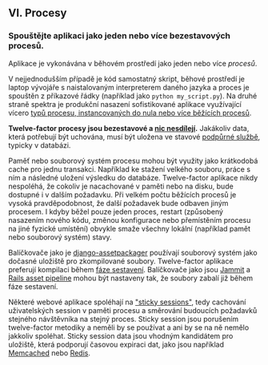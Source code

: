 ## VI. Procesy
### Spouštějte aplikaci jako jeden nebo více bezestavových procesů.

Aplikace je vykonávána v běhovém prostředí jako jeden nebo více *procesů*.

V nejjednodušším případě je kód samostatný skript, běhové prostředí je laptop vývojáře s naistalovaným interpreterem daného jazyka a proces je spouštěn z příkazové řádky (například jako `python my_script.py`). Na druhé straně spektra je produkční nasazení sofistikované aplikace využívající vícero [typů procesu, instancovaných do nula nebo více běžících procesů](./concurrency).

**Twelve-factor procesy jsou bezestavové a [nic nesdílejí](https://en.wikipedia.org/wiki/Shared_nothing_architecture).** Jakákoliv data, která potřebují být uchována, musí být uložena ve stavové [podpůrné službě](./backing-services), typicky v databázi.

Paměť nebo souborový systém procesu mohou být využity jako krátkodobá cache pro jednu transakci. Například ke stažení velkého souboru, práce s ním a následné uložení výsledku do databáze. Twelve-factor aplikace nikdy nespoléhá, že cokoliv je nacachované v paměti nebo na disku, bude dostupné i v dalším požadavku. Při velkém počtu běžících procesů je vysoká pravděpodobnost, že další požadavek bude odbaven jiným procesem. I kdyby běžel pouze jeden proces, restart (způsobený nasazením nového kódu, změnou konfigurace nebo přemístěním procesu na jiné fyzické umístění) obvykle smaže všechny lokální (například pamět nebo souborový systém) stavy.

Balíčkovače jako je [django-assetpackager](http://code.google.com/p/django-assetpackager/) používají souborový systém jako dočasné uložiště pro zkompilované soubory. Twelve-factor aplikace preferují kompilaci během [fáze sestavení](/build-release-run). Balíčkovače jako jsou [Jammit](http://documentcloud.github.com/jammit/) a [Rails asset pipeline](http://ryanbigg.com/guides/asset_pipeline.html) mohou být nastaveny tak, že soubory zabalí již během fáze sestavení.

Některé webové aplikace spoléhají na ["sticky sessions"](https://en.wikipedia.org/wiki/Load_balancing_%28computing%29#Persistence), tedy cachování uživatelských session v paměti procesu a směrování budoucích požadavků stejného návštěvníka na stejný proces. Sticky session jsou porušením twelve-factor metodiky a neměli by se používat a ani by se na ně nemělo jakkoliv spoléhat. Sticky session data jsou vhodným kandidátem pro uložiště, která podporují časovou expiraci dat, jako jsou například [Memcached](https://memcached.org/) nebo [Redis](http://redis.io/).